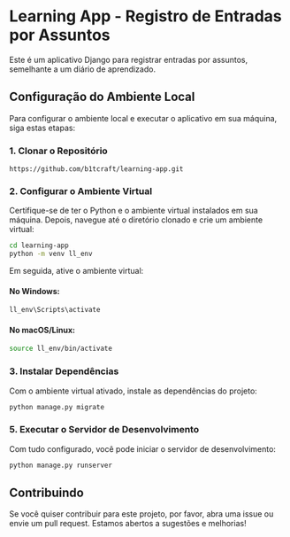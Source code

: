 # Learning App - Registro de Entradas por Assuntos

Este é um aplicativo Django para registrar entradas por assuntos, semelhante a um diário de aprendizado.

## Configuração do Ambiente Local

Para configurar o ambiente local e executar o aplicativo em sua máquina, siga estas etapas:

### 1. Clonar o Repositório

```https://github.com/b1tcraft/learning-app.git```

### 2. Configurar o Ambiente Virtual

Certifique-se de ter o Python e o ambiente virtual instalados em sua máquina. Depois, navegue até o diretório clonado e crie um ambiente virtual:

```sh
cd learning-app
python -m venv ll_env
```

Em seguida, ative o ambiente virtual:

#### No Windows:
```sh
ll_env\Scripts\activate
```

#### No macOS/Linux:
```sh
source ll_env/bin/activate
```

### 3. Instalar Dependências

Com o ambiente virtual ativado, instale as dependências do projeto:
```sh
python manage.py migrate
```

### 5. Executar o Servidor de Desenvolvimento

Com tudo configurado, você pode iniciar o servidor de desenvolvimento:
```sh
python manage.py runserver
```


## Contribuindo

Se você quiser contribuir para este projeto, por favor, abra uma issue ou envie um pull request. Estamos abertos a sugestões e melhorias!

